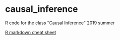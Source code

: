 # causal_inference
R code for the class "Causal Inference" 2019 summer

[R markdown cheat sheet](https://www.rstudio.com/wp-content/uploads/2016/11/Rmarkdown-cheatsheet-2.0_ja.pdf)
